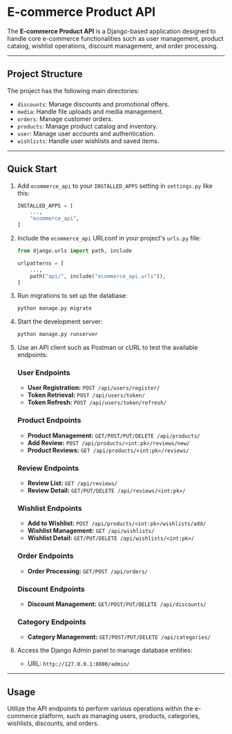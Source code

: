# E-commerce Product API

The **E-commerce Product API** is a Django-based application designed to handle core e-commerce functionalities such as user management, product catalog, wishlist operations, discount management, and order processing.

---

## Project Structure

The project has the following main directories:

- `discounts`: Manage discounts and promotional offers.
- `media`: Handle file uploads and media management.
- `orders`: Manage customer orders.
- `products`: Manage product catalog and inventory.
- `user`: Manage user accounts and authentication.
- `wishlists`: Handle user wishlists and saved items.

---

## Quick Start

1. Add `ecommerce_api` to your `INSTALLED_APPS` setting in `settings.py` like this:

   ```python
   INSTALLED_APPS = [
       ...,
       "ecommerce_api",
   ]
   ```

2. Include the `ecommerce_api` URLconf in your project's `urls.py` file:

   ```python
   from django.urls import path, include

   urlpatterns = [
       ...,
       path("api/", include("ecommerce_api.urls")),
   ]
   ```

3. Run migrations to set up the database:

   ```bash
   python manage.py migrate
   ```

4. Start the development server:

   ```bash
   python manage.py runserver
   ```

5. Use an API client such as Postman or cURL to test the available endpoints:

   ### User Endpoints

   - **User Registration:** `POST /api/users/register/`
   - **Token Retrieval:** `POST /api/users/token/`
   - **Token Refresh:** `POST /api/users/token/refresh/`

   ### Product Endpoints

   - **Product Management:** `GET/POST/PUT/DELETE /api/products/`
   - **Add Review:** `POST /api/products/<int:pk>/reviews/new/`
   - **Product Reviews:** `GET /api/products/<int:pk>/reviews/`

   ### Review Endpoints

   - **Review List:** `GET /api/reviews/`
   - **Review Detail:** `GET/PUT/DELETE /api/reviews/<int:pk>/`

   ### Wishlist Endpoints

   - **Add to Wishlist:** `POST /api/products/<int:pk>/wishlists/add/`
   - **Wishlist Management:** `GET /api/wishlists/`
   - **Wishlist Detail:** `GET/PUT/DELETE /api/wishlists/<int:pk>/`

   ### Order Endpoints

   - **Order Processing:** `GET/POST /api/orders/`

   ### Discount Endpoints

   - **Discount Management:** `GET/POST/PUT/DELETE /api/discounts/`

   ### Category Endpoints

   - **Category Management:** `GET/POST/PUT/DELETE /api/categories/`

6. Access the Django Admin panel to manage database entities:

   - URL: `http://127.0.0.1:8000/admin/`

---

## Usage

Utilize the API endpoints to perform various operations within the e-commerce platform, such as managing users, products, categories, wishlists, discounts, and orders.
